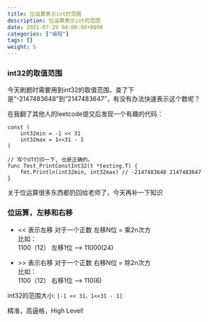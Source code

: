 ```yaml
---
title: 位运算表示int的范围
description: 位运算表示int的范围
date: 2021-07-29 08:00:00+0800
categories: ["编程"]
tags: []
weight: 5
---
```


### int32的取值范围

今天刷题时需要用到int32的取值范围，查了下是“-2147483648”到“2147483647”，有没有办法快速表示这个数呢？

在我翻了其他人的leetcode提交后发现一个有趣的代码：

```
const ( 
	int32min = -1 << 31 
	int32max = 1<<31 - 1
)

// 写个UT打印一下, 也是正确的。
func Test_PrintConstInt32(t *testing.T) {
	fmt.Println(int32min, int32max) // -2147483648 2147483647
}
```

关于位运算很多东西都扔回给老师了，今天再补一下知识

### 位运算，左移和右移
- << 表示左移
对于一个正数 左移N位 = 乘2n次方   
比如：  
1100（12） 左移1位 –> 11000(24)

- \>> 表示右移
对于一个正数 右移N位 = 除2n次方  
比如：  
1100（12） 右移1位 –> 110(6)


int32的范围大小: `[-1 << 31，1<<31 - 1]`

精准，高逼格，High Level!